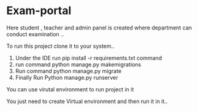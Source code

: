 <h1> Exam-portal </h1>
Here student , teacher and admin panel is created where department can conduct examination ..

To run this project clone it to your system..
1. Under the IDE run pip install -r requirements.txt command
2. run command python manage.py makemigrations
3. Run command python manage.py migrate
4. Finally Run Python manage.py runserver


<p> You can use virutal environment to run project in it </p>

You just need to create Virtual environment and then run it in it..

